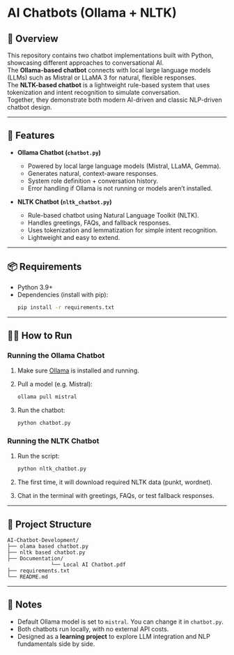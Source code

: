 # AI Chatbots (Ollama + NLTK)

## 📌 Overview
This repository contains two chatbot implementations built with Python, showcasing different approaches to conversational AI.  
The **Ollama-based chatbot** connects with local large language models (LLMs) such as Mistral or LLaMA 3 for natural, flexible responses.  
The **NLTK-based chatbot** is a lightweight rule-based system that uses tokenization and intent recognition to simulate conversation.  
Together, they demonstrate both modern AI-driven and classic NLP-driven chatbot design.  

---

## 🚀 Features

- **Ollama Chatbot (`chatbot.py`)**
  - Powered by local large language models (Mistral, LLaMA, Gemma).  
  - Generates natural, context-aware responses.  
  - System role definition + conversation history.  
  - Error handling if Ollama is not running or models aren’t installed.  

- **NLTK Chatbot (`nltk_chatbot.py`)**
  - Rule-based chatbot using Natural Language Toolkit (NLTK).  
  - Handles greetings, FAQs, and fallback responses.  
  - Uses tokenization and lemmatization for simple intent recognition.  
  - Lightweight and easy to extend.  

---

## 📦 Requirements

- Python 3.9+  
- Dependencies (install with pip):  
  ```bash
  pip install -r requirements.txt

---

## 🧑‍💻 How to Run

### Running the Ollama Chatbot

1. Make sure [Ollama](https://ollama.ai) is installed and running.
2. Pull a model (e.g. Mistral):

   ```bash
   ollama pull mistral
   ```
3. Run the chatbot:

   ```bash
   python chatbot.py
   ```

### Running the NLTK Chatbot

1. Run the script:

   ```bash
   python nltk_chatbot.py
   ```
2. The first time, it will download required NLTK data (punkt, wordnet).
3. Chat in the terminal with greetings, FAQs, or test fallback responses.

---

## 📂 Project Structure

```
AI-Chatbot-Development/
├── olama based chatbot.py             
├── nltk based chatbot.py    
├── Documentation/
              └── Local AI Chatbot.pdf 
├── requirements.txt          
└── README.md           
```

---

## 📑 Notes

* Default Ollama model is set to `mistral`. You can change it in `chatbot.py`.
* Both chatbots run locally, with no external API costs.
* Designed as a **learning project** to explore LLM integration and NLP fundamentals side by side.

```
